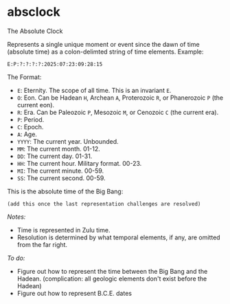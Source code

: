 # absclock
The Absolute Clock

Represents a single unique moment or event since the dawn of time (absolute time) as a colon-delimted string of time elements. Example:

`E:P:?:?:?:?:2025:07:23:09:28:15`

The Format:

* `E`: Eternity. The scope of all time. This is an invariant `E`.
* `O`: Eon. Can be Hadean `H`, Archean `A`, Proterozoic `R`, or Phanerozoic `P` (the current eon).
* `R`: Era. Can be Paleozoic `P`, Mesozoic `M`, or Cenozoic `C` (the current era).
* `P`: Period.
* `C`: Epoch.
* `A`: Age.
* `YYYY`: The current year. Unbounded.
* `MM`: The current month. 01-12.
* `DD`: The current day. 01-31.
* `HH`: The current hour. Military format. 00-23.
* `MI`: The current minute. 00-59.
* `SS`: The current second. 00-59.

This is the absolute time of the Big Bang:

`(add this once the last representation challenges are resolved)`

_Notes:_
* Time is represented in Zulu time.
* Resolution is determined by what temporal elements, if any, are omitted from the far right.

_To do:_
* Figure out how to represent the time between the Big Bang and the Hadean. (complication: all geologic elements don't exist before the Hadean)
* Figure out how to represent B.C.E. dates
